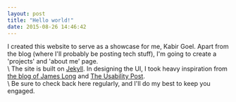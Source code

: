 ```yaml
---
layout: post
title: "Hello world!"
date: 2015-08-26 14:46:42
---
```

I created this website to serve as a showcase for me, Kabir Goel. Apart from the blog (where I'll probably be posting tech stuff), I'm going to create a 'projects' and 'about me' page.  
\\
The site is built on [Jekyll](//jekyllrb.com). In designing the UI, I took heavy inspiration from [the blog of James Long](//jlongster.com) and [The Usability Post](//usabilitypost.com).  
\\
Be sure to check back here regularly, and I'll do my best to keep you engaged.
